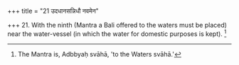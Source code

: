 +++
title = "21 उदधानसन्निधौ नवमेन"

+++
21. With the ninth (Mantra a Bali offered to the waters must be placed) near the water-vessel (in which the water for domestic purposes is kept). [^13] 


[^13]:  The Mantra is, Adbbyaḥ svāhā, 'to the Waters svāhā.'
